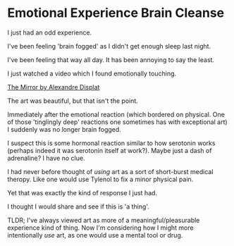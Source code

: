 # Emotional Experience Brain Cleanse  

I just had an odd experience.

I've been feeling 'brain fogged' as I didn't get enough sleep last night.

I've been feeling that way all day. It has been annoying to say the least.

I just watched a video which I found emotionally touching.

[The Mirror by Alexandre Displat](https://www.youtube.com/watch?v=pIx8pvDiSwQ)

The art was beautiful, but that isn't the point.

Immediately after the emotional reaction (which bordered on physical. One of those 'tinglingly deep' reactions one sometimes has with exceptional art) I suddenly was no longer brain fogged.

I suspect this is some hormonal reaction similar to how serotonin works (perhaps indeed it was serotonin itself at work?). Maybe just a dash of adrenaline? I have no clue.

I had never before thought of _using_ art as a sort of short-burst medical theropy. Like one would use Tylenol to fix a minor physical pain.

Yet that was exactly the kind of response I just had.

I thought I would share and see if this is 'a thing'.

TLDR; I've always viewed art as more of a meaningful/pleasurable experience kind of thing. Now I'm considering how I might more intentionally _use_ art, as one would use a mental tool or drug.